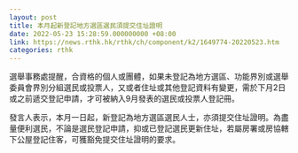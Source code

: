 ```yaml
---
layout: post
title: 本月起新登記地方選區選民須提交住址證明
date: 2022-05-23 15:28:59.000000000 +08:00
link: https://news.rthk.hk/rthk/ch/component/k2/1649774-20220523.htm
categories: rthk
---
```


選舉事務處提醒，合資格的個人或團體，如果未登記為地方選區、功能界別或選舉委員會界別分組選民或投票人，又或者住址或其他登記資料有變更，需於下月2日或之前遞交登記申請，才可被納入9月發表的選民或投票人登記冊。

發言人表示，本月一日起，新登記為地方選區選民人士，亦須提交住址證明。為盡量便利選民，不論是選民登記申請，抑或已登記選民更新住址，若屬房署或房協轄下公屋登記住客，可獲豁免提交住址證明的要求。
